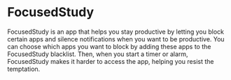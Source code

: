 # FocusedStudy 
FocusedStudy is an app that helps you stay productive by letting you block certain apps and silence notifications when you want to be productive. You can choose which apps you want to block by adding these apps to the FocusedStudy blacklist. Then, when you start a timer or alarm, FocusedStudy makes it harder to access the app, helping you resist the temptation.
